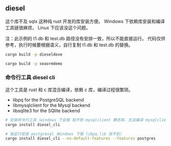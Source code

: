 ## diesel

这个库不及 sqlx 这种纯 rust 开发的库安装方便。
Windows 下依赖库安装和编译工具链很麻烦，
Linux 下应该没这个问题。

注：此示例的 t1.db 和 test.db 路径没有安排一致，所以不能直接运行。
代码仅供参考，执行时候要根据语义，自行复制 t1.db 和 test.db 的替换。

```bash
cargo build -p dieseldexe

cargo build -p seaormdemo
```

### 命令行工具 diesel cli

这个工具是 rust 和 c 库混合编译，依赖 c 库，编译过程很繁琐。

- libpq for the PostgreSQL backend
- libmysqlclient for the Mysql backend
- libsqlite3 for the SQlite backend


```bash
# 安装命令行工具（windows 下会报 找不到 mysqlclient 静态库，无法编译 mysqlclient-sys ）
cargo install diesel_cli

# 指定只安装 postgresql（Windows 下报 libpq.lib 找不到）
cargo install diesel_cli --no-default-features --features postgres
```
